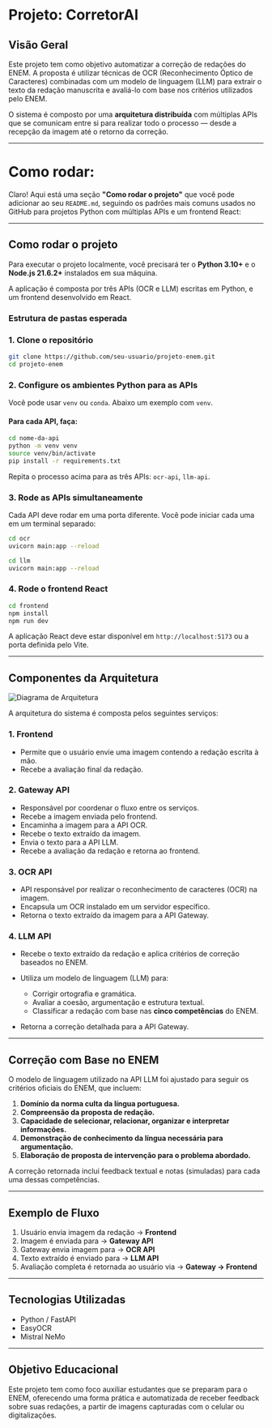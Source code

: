 # Projeto: CorretorAI

## Visão Geral

Este projeto tem como objetivo automatizar a correção de redações do ENEM. A proposta é utilizar técnicas de OCR (Reconhecimento Óptico de Caracteres) combinadas com um modelo de linguagem (LLM) para extrair o texto da redação manuscrita e avaliá-lo com base nos critérios utilizados pelo ENEM.

O sistema é composto por uma **arquitetura distribuída** com múltiplas APIs que se comunicam entre si para realizar todo o processo — desde a recepção da imagem até o retorno da correção.

---

# Como rodar:

Claro! Aqui está uma seção **"Como rodar o projeto"** que você pode adicionar ao seu `README.md`, seguindo os padrões mais comuns usados no GitHub para projetos Python com múltiplas APIs e um frontend React:

---

## Como rodar o projeto

Para executar o projeto localmente, você precisará ter o **Python 3.10+** e o **Node.js 21.6.2+** instalados em sua máquina.

A aplicação é composta por três APIs (OCR e LLM) escritas em Python, e um frontend desenvolvido em React.

### Estrutura de pastas esperada

### 1. Clone o repositório

```bash
git clone https://github.com/seu-usuario/projeto-enem.git
cd projeto-enem
```

### 2. Configure os ambientes Python para as APIs

Você pode usar `venv` ou `conda`. Abaixo um exemplo com `venv`.

#### Para cada API, faça:

```bash
cd nome-da-api 
python -m venv venv
source venv/bin/activate
pip install -r requirements.txt
```

Repita o processo acima para as três APIs: `ocr-api`, `llm-api`.

### 3. Rode as APIs simultaneamente

Cada API deve rodar em uma porta diferente. Você pode iniciar cada uma em um terminal separado:

```bash
cd ocr
uvicorn main:app --reload

cd llm
uvicorn main:app --reload
```

### 4. Rode o frontend React

```bash
cd frontend
npm install
npm run dev
```

A aplicação React deve estar disponível em `http://localhost:5173` ou a porta definida pelo Vite.

---

## Componentes da Arquitetura

![Diagrama de Arquitetura](https://i.imgur.com/6OpW9rI.png)

A arquitetura do sistema é composta pelos seguintes serviços:

### 1. **Frontend**

* Permite que o usuário envie uma imagem contendo a redação escrita à mão.
* Recebe a avaliação final da redação.

### 2. **Gateway API**

* Responsável por coordenar o fluxo entre os serviços.
* Recebe a imagem enviada pelo frontend.
* Encaminha a imagem para a API OCR.
* Recebe o texto extraído da imagem.
* Envia o texto para a API LLM.
* Recebe a avaliação da redação e retorna ao frontend.

### 3. **OCR API**

* API responsável por realizar o reconhecimento de caracteres (OCR) na imagem.
* Encapsula um OCR instalado em um servidor específico.
* Retorna o texto extraído da imagem para a API Gateway.

### 4. **LLM API**

* Recebe o texto extraído da redação e aplica critérios de correção baseados no ENEM.
* Utiliza um modelo de linguagem (LLM) para:

  * Corrigir ortografia e gramática.
  * Avaliar a coesão, argumentação e estrutura textual.
  * Classificar a redação com base nas **cinco competências** do ENEM.
* Retorna a correção detalhada para a API Gateway.

---

## Correção com Base no ENEM

O modelo de linguagem utilizado na API LLM foi ajustado para seguir os critérios oficiais do ENEM, que incluem:

1. **Domínio da norma culta da língua portuguesa.**
2. **Compreensão da proposta de redação.**
3. **Capacidade de selecionar, relacionar, organizar e interpretar informações.**
4. **Demonstração de conhecimento da língua necessária para argumentação.**
5. **Elaboração de proposta de intervenção para o problema abordado.**

A correção retornada inclui feedback textual e notas (simuladas) para cada uma dessas competências.

---

## Exemplo de Fluxo

1. Usuário envia imagem da redação → **Frontend**
2. Imagem é enviada para → **Gateway API**
3. Gateway envia imagem para → **OCR API**
4. Texto extraído é enviado para → **LLM API**
5. Avaliação completa é retornada ao usuário via → **Gateway → Frontend**

---

## Tecnologias Utilizadas

* Python / FastAPI
* EasyOCR
* Mistral NeMo
---

## Objetivo Educacional

Este projeto tem como foco auxiliar estudantes que se preparam para o ENEM, oferecendo uma forma prática e automatizada de receber feedback sobre suas redações, a partir de imagens capturadas com o celular ou digitalizações.
